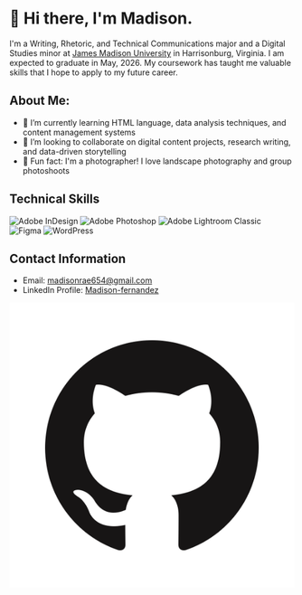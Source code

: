 # 👋 Hi there, I'm Madison. 
I'm a Writing, Rhetoric, and Technical Communications major and a Digital Studies minor at [James Madison University](https://www.jmu.edu/index.shtml) in Harrisonburg, Virginia. I am expected to graduate in May, 2026. My coursework has taught me valuable skills that I hope to apply to my future career. 
## About Me:
- 🌱 I’m currently learning HTML language, data analysis techniques, and content management systems
- 🤝 I’m looking to collaborate on digital content projects, research writing, and data-driven storytelling
- 📸 Fun fact: I'm a photographer! I love landscape photography and group photoshoots
## Technical Skills
 ![Adobe InDesign](https://img.shields.io/badge/Adobe%20InDesign-49021F?style=for-the-badge&logo=adobeindesign&logoColor=white)
![Adobe Photoshop](https://img.shields.io/badge/adobe%20photoshop-%2331A8FF.svg?style=for-the-badge&logo=adobe%20photoshop&logoColor=white)
![Adobe Lightroom Classic](https://img.shields.io/badge/Adobe%20Lightroom%20Classic-31A8FF.svg?style=for-the-badge&logo=Adobe%20Lightroom%20Classic&logoColor=white)
	![Figma](https://img.shields.io/badge/figma-%23F24E1E.svg?style=for-the-badge&logo=figma&logoColor=white)
 ![WordPress](https://img.shields.io/badge/WordPress-%23117AC9.svg?style=for-the-badge&logo=WordPress&logoColor=white)

## Contact Information
- Email: madisonrae654@gmail.com
- LinkedIn Profile: [Madison-fernandez](www.linkedin.com/in/madison-fernandez)


![GitHub Logo](images/github-logo.jpg "GitHub Logo")

